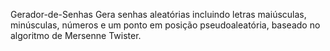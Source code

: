 Gerador-de-Senhas
Gera senhas aleatórias incluindo letras maiúsculas, minúsculas, números e um ponto em posição pseudoaleatória, baseado no algoritmo de Mersenne Twister.
